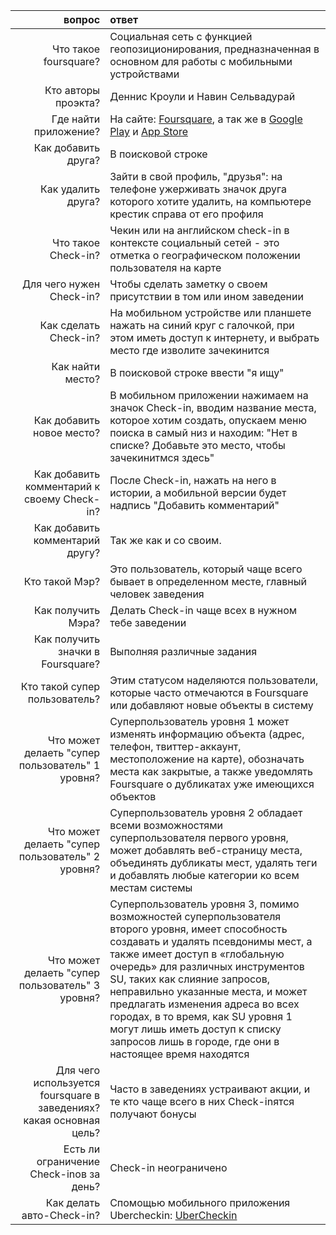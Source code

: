 |       вопрос                | ответ           |
|--------------------------------------------:|:-------------|
|Что такое foursquare?|Социальная сеть с функцией геопозиционирования, предназначенная в основном для работы с мобильными устройствами|
|Кто авторы проэкта?|Деннис Кроули и Навин Сельвадурай|
|Где найти приложение?|На сайте: [Foursquare](https://ru.foursquare.com/), а так же в [Google Play](https://play.google.com/store/apps/details?id=com.joelapenna.foursquared) и [App Store](https://itunes.apple.com/ru/app/foursquare/id306934924?l=en&mt=8&ign-mpt=uo%3D2)|
|Как добавить друга?|В поисковой строке|
|Как удалить друга?|Зайти в свой профиль, "друзья": на телефоне ужерживать значок друга которого хотите удалить, на компьютере крестик справа от его профиля|
|Что такое Check-in?| Чекин или на английском check-in в контексте социальный сетей - это отметка о географическом положении пользователя на карте|
|Для чего нужен Check-in?|  Чтобы сделать заметку о своем присутствии в том или ином заведении|
|Как сделать Check-in?| На мобильном устройстве или планшете нажать на синий круг с галочкой, при этом иметь доступ к интернету, и выбрать место где изволите зачекинится|
|Как найти место?| В поисковой строке ввести "я ищу"|
|Как добавить новое место?|В мобильном приложении нажимаем на значок Check-in, вводим название места, которое хотим создать, опускаем меню поиска в самый низ и находим: "Нет в списке? Добавьте это место, чтобы зачекинитмся здесь"|
|Как добавить комментарий к своему Check-in?| После Check-in, нажать на него в истории, а мобильной версии будет надпись "Добавить комментарий"|
|Как добавить комментарий другу?|Так же как и со своим.|
|Кто такой Мэр?| Это пользователь, который чаще всего бывает в определенном месте, главный человек заведения|
|Как получить Мэра?|Делать Check-in чаще всех в нужном тебе заведении|
|Как получить значки в Foursquare?|Выполняя различные задания|
|Кто такой супер пользователь?|Этим статусом наделяются пользователи, которые часто отмечаются в Foursquare или добавляют новые объекты в систему|
|Что может делаеть "супер пользователь" 1 уровня?|Суперпользователь уровня 1 может изменять информацию объекта (адрес, телефон, твиттер-аккаунт, местоположение на карте), обозначать места как закрытые, а также уведомлять Foursquare о дубликатах уже имеющихся объектов|
|Что может делаеть "супер пользователь" 2 уровня?|Суперпользователь уровня 2 обладает всеми возможностями суперпользователя первого уровня, может добавлять веб-страницу места, объединять дубликаты мест, удалять теги и добавлять любые категории ко всем местам системы|
|Что может делаеть "супер пользователь" 3 уровня?|Суперпользователь уровня 3, помимо возможностей суперпользователя второго уровня, имеет способность создавать и удалять псевдонимы мест, а также имеет доступ в «глобальную очередь» для различных инструментов SU, таких как слияние запросов, неправильно указанные места, и может предлагать изменения адреса во всех городах, в то время, как SU уровня 1 могут лишь иметь доступ к списку запросов лишь в городе, где они в настоящее время находятся|
|Для чего используется foursquare в заведениях? какая основная цель?|Часто в заведениях устраивают акции, и те кто чаще всего в них Check-inятся получают бонусы|
|Есть ли ограничение Check-inов за день?|Check-in неограничено|
|Как делать авто-Check-in?|Спомощью мобильного приложения Ubercheckin: [UberCheckin](http://www.visualcandyapps.com/ubercheckin/)|
